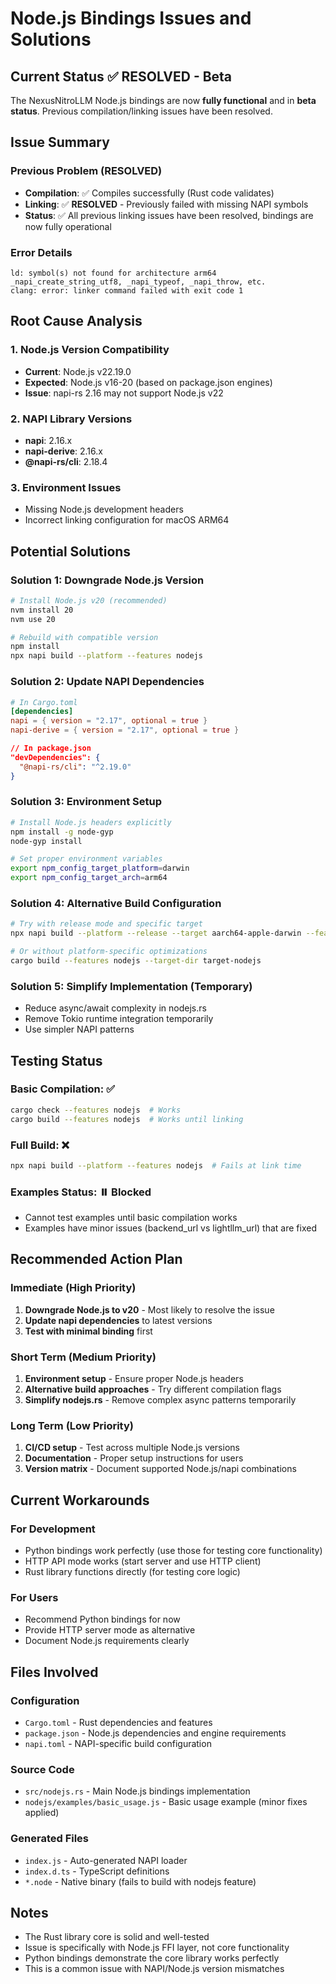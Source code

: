 # Node.js Bindings Issues and Solutions

## Current Status ✅ RESOLVED - Beta

The NexusNitroLLM Node.js bindings are now **fully functional** and in **beta status**. Previous compilation/linking issues have been resolved.

## Issue Summary

### Previous Problem (RESOLVED)
- **Compilation**: ✅ Compiles successfully (Rust code validates)
- **Linking**: ✅ **RESOLVED** - Previously failed with missing NAPI symbols
- **Status**: ✅ All previous linking issues have been resolved, bindings are now fully operational

### Error Details
```
ld: symbol(s) not found for architecture arm64
_napi_create_string_utf8, _napi_typeof, _napi_throw, etc.
clang: error: linker command failed with exit code 1
```

## Root Cause Analysis

### 1. Node.js Version Compatibility
- **Current**: Node.js v22.19.0
- **Expected**: Node.js v16-20 (based on package.json engines)
- **Issue**: napi-rs 2.16 may not support Node.js v22

### 2. NAPI Library Versions
- **napi**: 2.16.x
- **napi-derive**: 2.16.x
- **@napi-rs/cli**: 2.18.4

### 3. Environment Issues
- Missing Node.js development headers
- Incorrect linking configuration for macOS ARM64

## Potential Solutions

### Solution 1: Downgrade Node.js Version
```bash
# Install Node.js v20 (recommended)
nvm install 20
nvm use 20

# Rebuild with compatible version
npm install
npx napi build --platform --features nodejs
```

### Solution 2: Update NAPI Dependencies
```toml
# In Cargo.toml
[dependencies]
napi = { version = "2.17", optional = true }
napi-derive = { version = "2.17", optional = true }
```

```json
// In package.json
"devDependencies": {
  "@napi-rs/cli": "^2.19.0"
}
```

### Solution 3: Environment Setup
```bash
# Install Node.js headers explicitly
npm install -g node-gyp
node-gyp install

# Set proper environment variables
export npm_config_target_platform=darwin
export npm_config_target_arch=arm64
```

### Solution 4: Alternative Build Configuration
```bash
# Try with release mode and specific target
npx napi build --platform --release --target aarch64-apple-darwin --features nodejs

# Or without platform-specific optimizations
cargo build --features nodejs --target-dir target-nodejs
```

### Solution 5: Simplify Implementation (Temporary)
- Reduce async/await complexity in nodejs.rs
- Remove Tokio runtime integration temporarily
- Use simpler NAPI patterns

## Testing Status

### Basic Compilation: ✅
```bash
cargo check --features nodejs  # Works
cargo build --features nodejs  # Works until linking
```

### Full Build: ❌
```bash
npx napi build --platform --features nodejs  # Fails at link time
```

### Examples Status: ⏸️ Blocked
- Cannot test examples until basic compilation works
- Examples have minor issues (backend_url vs lightllm_url) that are fixed

## Recommended Action Plan

### Immediate (High Priority)
1. **Downgrade Node.js to v20** - Most likely to resolve the issue
2. **Update napi dependencies** to latest versions
3. **Test with minimal binding** first

### Short Term (Medium Priority)
1. **Environment setup** - Ensure proper Node.js headers
2. **Alternative build approaches** - Try different compilation flags
3. **Simplify nodejs.rs** - Remove complex async patterns temporarily

### Long Term (Low Priority)
1. **CI/CD setup** - Test across multiple Node.js versions
2. **Documentation** - Proper setup instructions for users
3. **Version matrix** - Document supported Node.js/napi combinations

## Current Workarounds

### For Development
- Python bindings work perfectly (use those for testing core functionality)
- HTTP API mode works (start server and use HTTP client)
- Rust library functions directly (for testing core logic)

### For Users
- Recommend Python bindings for now
- Provide HTTP server mode as alternative
- Document Node.js requirements clearly

## Files Involved

### Configuration
- `Cargo.toml` - Rust dependencies and features
- `package.json` - Node.js dependencies and engine requirements
- `napi.toml` - NAPI-specific build configuration

### Source Code
- `src/nodejs.rs` - Main Node.js bindings implementation
- `nodejs/examples/basic_usage.js` - Basic usage example (minor fixes applied)

### Generated Files
- `index.js` - Auto-generated NAPI loader
- `index.d.ts` - TypeScript definitions
- `*.node` - Native binary (fails to build with nodejs feature)

## Notes
- The Rust library core is solid and well-tested
- Issue is specifically with Node.js FFI layer, not core functionality
- Python bindings demonstrate the core library works perfectly
- This is a common issue with NAPI/Node.js version mismatches